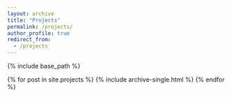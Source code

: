```yaml
---
layout: archive
title: "Projects"
permalink: /projects/
author_profile: true
redirect_from:
  - /projects
---
```


{% include base_path %}

{% for post in site.projects %}
  {% include archive-single.html %}
{% endfor %}
